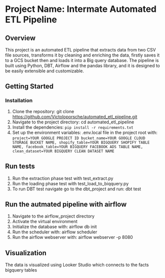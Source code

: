 # Project Name: Intermate Automated ETL Pipeline

## Overview
This project is an automated ETL pipeline that extracts data from two CSV file sources, transforms it by cleaning and enriching the data, firstly saves it to a GCS bucket then and loads it into a Big query database. The pipeline is built using Python, DBT, Airflow and the pandas library, and it is designed to be easily extensible and customizable.

## Getting Started
### Installation

1) Clone the repository:
git clone https://github.com/Victoloporsche/automated_etl_pipeline.git
2) Navigate to the project directory:
cd automated_etl_pipeline
3) Install the dependencies:
`pip install -r requirements.txt`
4) Set up the environment variables:
.env.local file in the project root with:
`project=YOUR GOOGLE PROJECT ID
bucket_name=YOUR GOOGLE CLOUD STORAGE BUCKET NAME,
shopify_table=YOUR BIGQUERY SHOPIFY TABLE NAME,
facebook_table=YOUR BIGQUERY FACEBOOK ADS TABLE NAME,
clean_dataset=YOUR BIGQUERY CLEAN DATASET NAME`

## Run tests

1) Run the extraction phase test with test_extract.py 
2) Run the loading phase test with test_load_to_biqquery.py
2) To run DBT test navigate go to the dbt_project and run: dbt test

## Run the autmated pipeline with airflow

1) Navigate to the airflow_project directory
2) Activate the virtual environment
3) Initialize the database with: airflow db init
4) Run the scheduler with: airflow scheduler
5) Run the airflow webserver with: airflow webserver -p 8080


## Visualization
The data is visualized using Looker Studio which connects to the facts bigquery tables